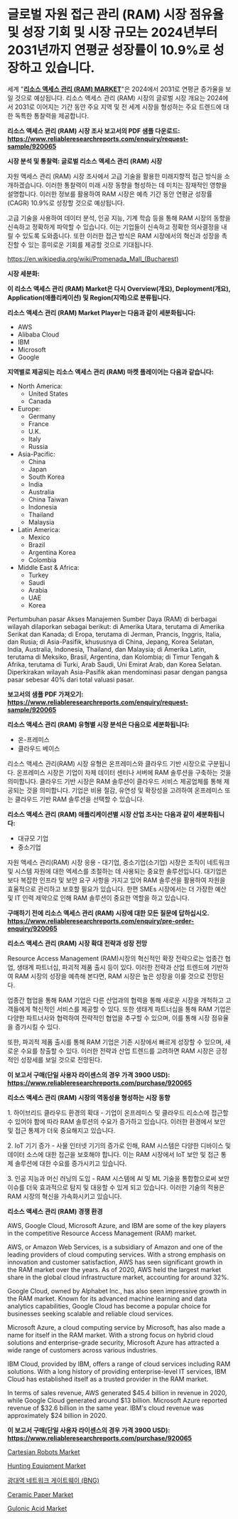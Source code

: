 <p><h1>글로벌 자원 접근 관리 (RAM) 시장 점유율 및 성장 기회 및 시장 규모는 2024년부터 2031년까지 연평균 성장률이 10.9%로 성장하고 있습니다.</h1></p><p>세계 "<strong><a href="https://www.reliableresearchreports.com/resource-access-management-ram--r920065">리소스 액세스 관리 (RAM) MARKET</a></strong>"은 2024에서 2031로 연평균 증가율을 보일 것으로 예상됩니다. 리소스 액세스 관리 (RAM) 시장의 글로벌 시장 개요는 2024에서 2031로 이어지는 기간 동안 주요 지역 및 전 세계 시장을 형성하는 주요 트렌드에 대한 독특한 통찰력을 제공합니다.</p>
<p><strong>리소스 액세스 관리 (RAM) 시장 조사 보고서의 PDF 샘플 다운로드: <a href="https://www.reliableresearchreports.com/enquiry/request-sample/920065">https://www.reliableresearchreports.com/enquiry/request-sample/920065</a></strong></p>
<p><strong>시장 분석 및 통찰력: 글로벌 리소스 액세스 관리 (RAM) 시장</strong></p>
<p><p>자원 액세스 관리 (RAM) 시장 조사에서 고급 기술을 활용한 미래지향적 접근 방식을 소개하겠습니다. 이러한 통찰력이 미래 시장 동향을 형성하는 데 미치는 잠재적인 영향을 설명합니다. 이러한 정보를 활용하여 RAM 시장은 예측 기간 동안 연평균 성장률(CAGR) 10.9%로 성장할 것으로 예상됩니다. </p><p>고급 기술을 사용하여 데이터 분석, 인공 지능, 기계 학습 등을 통해 RAM 시장의 동향을 신속하고 정확하게 파악할 수 있습니다. 이는 기업들이 신속하고 정확한 의사결정을 내릴 수 있도록 도와줍니다. 또한 이러한 접근 방식은 RAM 시장에서의 혁신과 성장을 촉진할 수 있는 흥미로운 기회를 제공할 것으로 기대됩니다.</p></p>
<p><a href="%7CAUTHORITHY_DOMAIN_URL%7C">https://en.wikipedia.org/wiki/Promenada_Mall_(Bucharest)</a></p>
<p><strong>시장 세분화:</strong></p>
<p><strong>이 리소스 액세스 관리 (RAM) Market은 다시 Overview(개요), Deployment(개요), Application(애플리케이션) 및 Region(지역)으로 분류됩니다.</strong></p>
<p><strong>리소스 액세스 관리 (RAM) Market Player는 다음과 같이 세분화됩니다:</strong></p>
<p><ul><li>AWS</li><li>Alibaba Cloud</li><li>IBM</li><li>Microsoft</li><li>Google</li></ul></p>
<p><strong>지역별로 제공되는 리소스 액세스 관리 (RAM) 마켓 플레이어는 다음과 같습니다:</strong></p>
<p><ul>
    <li>
        North America:
        <ul>
            <li>United States</li>
            <li>Canada</li>
        </ul>
    </li>
    <li>
        Europe:
        <ul>
            <li>Germany</li>
            <li>France</li>
            <li>U.K.</li>
            <li>Italy</li>
            <li>Russia</li>
        </ul>
    </li>
    <li>
        Asia-Pacific:
        <ul>
            <li>China</li>
            <li>Japan</li>
            <li>South Korea</li>
            <li>India</li>
            <li>Australia</li>
            <li>China Taiwan</li>
            <li>Indonesia</li>
            <li>Thailand</li>
            <li>Malaysia</li>
        </ul>
    </li>
    <li>
        Latin America:
        <ul>
            <li>Mexico</li>
            <li>Brazil</li>
            <li>Argentina Korea</li>
            <li>Colombia</li>
        </ul>
    </li>
    <li>
        Middle East & Africa:
        <ul>
            <li>Turkey</li>
            <li>Saudi</li>
            <li>Arabia</li>
            <li>UAE</li>
            <li>Korea</li>
        </ul>
    </li>
    </ul></p>
<p><p>Pertumbuhan pasar Akses Manajemen Sumber Daya (RAM) di berbagai wilayah dilaporkan sebagai berikut: di Amerika Utara, terutama di Amerika Serikat dan Kanada; di Eropa, terutama di Jerman, Prancis, Inggris, Italia, dan Rusia; di Asia-Pasifik, khususnya di China, Jepang, Korea Selatan, India, Australia, Indonesia, Thailand, dan Malaysia; di Amerika Latin, terutama di Meksiko, Brasil, Argentina, dan Kolombia; di Timur Tengah & Afrika, terutama di Turki, Arab Saudi, Uni Emirat Arab, dan Korea Selatan. Diperkirakan wilayah Asia-Pasifik akan mendominasi pasar dengan pangsa pasar sebesar 40% dari total valuasi pasar.</p></p>
<p><strong>보고서의 샘플 PDF 가져오기: <a href="https://www.reliableresearchreports.com/enquiry/request-sample/920065">https://www.reliableresearchreports.com/enquiry/request-sample/920065</a></strong></p>
<p><strong>리소스 액세스 관리 (RAM) 유형별 시장 분석은 다음으로 세분화됩니다:</strong></p>
<p><ul><li>온-프레미스</li><li>클라우드 베이스</li></ul></p>
<p><p>리소스 액세스 관리(RAM) 시장 유형은 온프레미스와 클라우드 기반 시장으로 구분됩니다. 온프레미스 시장은 기업이 자체 데이터 센터나 서버에 RAM 솔루션을 구축하는 것을 의미합니다. 클라우드 기반 시장은 RAM 솔루션이 클라우드 서비스 제공업체를 통해 제공되는 것을 의미합니다. 기업은 비용 절감, 유연성 및 확장성을 고려하여 온프레미스 또는 클라우드 기반 RAM 솔루션을 선택할 수 있습니다.</p></p>
<p><strong>리소스 액세스 관리 (RAM) 애플리케이션별 시장 산업 조사는 다음과 같이 세분화됩니다:</strong></p>
<p><ul><li>대규모 기업</li><li>중소기업</li></ul></p>
<p><p>자원 액세스 관리(RAM) 시장 응용 - 대기업, 중소기업(소기업) 시장은 조직이 네트워크 및 시스템 자원에 대한 엑세스를 조절하는 데 사용되는 중요한 솔루션입니다. 대기업은 보다 복잡한 인프라 및 보안 요구 사항을 가지고 있어 RAM 솔루션을 활용하여 자원을 효율적으로 관리하고 보호할 필요가 있습니다. 한편 SMEs 시장에서는 더 가장한 예산 및 IT 인력 제약으로 인해 RAM 솔루션이 중요한 역할을 하고 있습니다.</p></p>
<p><strong>구매하기 전에 리소스 액세스 관리 (RAM) 시장에 대한 모든 질문에 답하십시오. <a href="https://www.reliableresearchreports.com/enquiry/pre-order-enquiry/920065">https://www.reliableresearchreports.com/enquiry/pre-order-enquiry/920065</a></strong></p>
<p><strong>리소스 액세스 관리 (RAM) 시장 확대 전략과 성장 전망</strong></p>
<p><p>Resource Access Management (RAM)시장의 혁신적인 확장 전략으로는 업종간 협업, 생태계 파트너십, 파괴적 제품 출시 등이 있다. 이러한 전략과 산업 트렌드에 기반하여 RAM 시장의 성장을 예측해 본다면, RAM 시장은 높은 성장을 이룰 것으로 전망된다.</p><p>업종간 협업을 통해 RAM 기업은 다른 산업과의 협력을 통해 새로운 시장을 개척하고 고객들에게 혁신적인 서비스를 제공할 수 있다. 또한 생태계 파트너십을 통해 RAM 기업은 다양한 파트너사와 협력하여 전략적인 협업을 추구할 수 있으며, 이를 통해 시장 점유율을 증가시킬 수 있다.</p><p>또한, 파괴적 제품 출시를 통해 RAM 기업은 기존 시장에서 빠르게 성장할 수 있으며, 새로운 수요를 창출할 수 있다. 이러한 전략과 산업 트렌드를 고려하면 RAM 시장은 긍정적인 성장세를 보일 것으로 전망된다.</p></p>
<p><strong>이 보고서 구매(단일 사용자 라이센스의 경우 가격 3900 USD): <a href="https://www.reliableresearchreports.com/purchase/920065">https://www.reliableresearchreports.com/purchase/920065</a></strong></p>
<p><strong>리소스 액세스 관리 (RAM) 시장의 역동성을 형성하는 시장 동향</strong></p>
<p><p>1. 하이브리드 클라우드 환경의 확대 - 기업이 온프레미스 및 클라우드 리소스에 접근할 수 있어야 함에 따라 RAM 솔루션의 수요가 증가하고 있습니다. 이러한 환경에서 보안 및 접근 통제가 더욱 중요해지고 있습니다.</p><p>2. IoT 기기 증가 - 사물 인터넷 기기의 증가로 인해, RAM 시스템은 다양한 디바이스 및 데이터 소스에 대한 접근을 보호해야 합니다. 이는 RAM 시장에서 IoT 보안 및 접근 통제 솔루션에 대한 수요를 증가시키고 있습니다.</p><p>3. 인공 지능과 머신 러닝의 도입 - RAM 시스템에 AI 및 ML 기술을 통합함으로써 보안 이슈를 더욱 효과적으로 탐지 및 대응할 수 있게 되고 있습니다. 이러한 기술의 적용은 RAM 시장의 혁신을 가속화시키고 있습니다.</p></p>
<p><strong>리소스 액세스 관리 (RAM) 경쟁 환경</strong></p>
<p><p>AWS, Google Cloud, Microsoft Azure, and IBM are some of the key players in the competitive Resource Access Management (RAM) market. </p><p>AWS, or Amazon Web Services, is a subsidiary of Amazon and one of the leading providers of cloud computing services. With a strong emphasis on innovation and customer satisfaction, AWS has seen significant growth in the RAM market over the years. As of 2020, AWS held the largest market share in the global cloud infrastructure market, accounting for around 32%.</p><p>Google Cloud, owned by Alphabet Inc., has also seen impressive growth in the RAM market. Known for its advanced machine learning and data analytics capabilities, Google Cloud has become a popular choice for businesses seeking scalable and reliable cloud services. </p><p>Microsoft Azure, a cloud computing service by Microsoft, has also made a name for itself in the RAM market. With a strong focus on hybrid cloud solutions and enterprise-grade security, Microsoft Azure has attracted a wide range of customers across various industries.</p><p>IBM Cloud, provided by IBM, offers a range of cloud services including RAM solutions. With a long history of providing enterprise-level IT services, IBM Cloud has established itself as a trusted provider in the RAM market.</p><p>In terms of sales revenue, AWS generated $45.4 billion in revenue in 2020, while Google Cloud generated around $13 billion. Microsoft Azure reported revenue of $32.6 billion in the same year. IBM's cloud revenue was approximately $24 billion in 2020.</p></p>
<p><strong>이 보고서 구매(단일 사용자 라이센스의 경우 가격 3900 USD): <a href="https://www.reliableresearchreports.com/purchase/920065">https://www.reliableresearchreports.com/purchase/920065</a></strong></p>
<p><p><a href="https://medium.com/@samantha.welch56767/cartesian-robots-market-trends-a-detailed-study-of-its-market-segmentation-and-analyzing-the-416c3d2b2549">Cartesian Robots Market</a></p><p><a href="https://medium.com/@marcoshoppe2023/hunting-equipment-market-share-and-new-trends-analysis-by-its-type-application-end-use-and-9c1424966442">Hunting Equipment Market</a></p><p><a href="https://github.com/sougarounis/Market-Research-Report-List-5/blob/main/301673981881.md">광대역 네트워크 게이트웨이 (BNG)</a></p><p><a href="https://github.com/nusratjahan12006/Market-Research-Report-List-2/blob/main/ceramic-paper-market.md">Ceramic Paper Market</a></p><p><a href="https://www.linkedin.com/pulse/gulonic-acid-market-analysis-report-global-insights-region-type-tuafc?trackingId=LXGGtoMfS4m1w9fR5unG8g%3D%3D">Gulonic Acid Market</a></p></p>